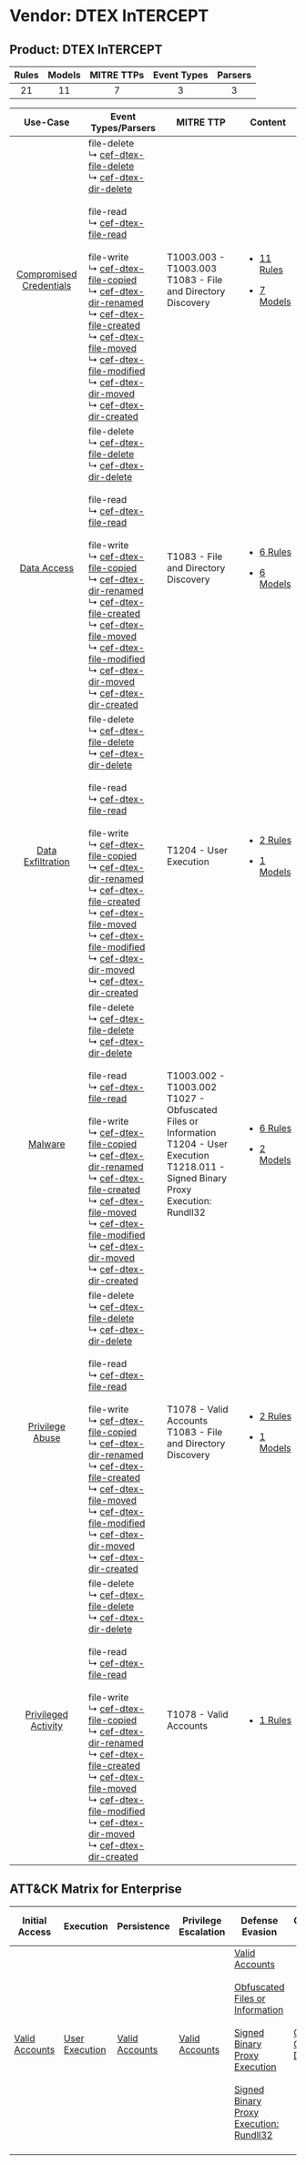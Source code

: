 Vendor: DTEX InTERCEPT
======================
Product: DTEX InTERCEPT
-----------------------
| Rules | Models | MITRE TTPs | Event Types | Parsers |
|:-----:|:------:|:----------:|:-----------:|:-------:|
|  21   |   11   |     7      |      3      |    3    |

|                                  Use-Case                                  | Event Types/Parsers                                                                                                                                                                                                                                                                                                                                                                                                                                                                                                                                                                                                                                                                                                                                                                                                                     | MITRE TTP                                                                                                                                             | Content                                                                                                                           |
|:--------------------------------------------------------------------------:| --------------------------------------------------------------------------------------------------------------------------------------------------------------------------------------------------------------------------------------------------------------------------------------------------------------------------------------------------------------------------------------------------------------------------------------------------------------------------------------------------------------------------------------------------------------------------------------------------------------------------------------------------------------------------------------------------------------------------------------------------------------------------------------------------------------------------------------- | ----------------------------------------------------------------------------------------------------------------------------------------------------- | --------------------------------------------------------------------------------------------------------------------------------- |
| [Compromised Credentials](../../../UseCases/uc_compromised_credentials.md) |  file-delete<br> ↳ [cef-dtex-file-delete](Parsers/parserContent_cef-dtex-file-delete.md)<br> ↳ [cef-dtex-dir-delete](Parsers/parserContent_cef-dtex-dir-delete.md)<br><br> file-read<br> ↳ [cef-dtex-file-read](Parsers/parserContent_cef-dtex-file-read.md)<br><br> file-write<br> ↳ [cef-dtex-file-copied](Parsers/parserContent_cef-dtex-file-copied.md)<br> ↳ [cef-dtex-dir-renamed](Parsers/parserContent_cef-dtex-dir-renamed.md)<br> ↳ [cef-dtex-file-created](Parsers/parserContent_cef-dtex-file-created.md)<br> ↳ [cef-dtex-file-moved](Parsers/parserContent_cef-dtex-file-moved.md)<br> ↳ [cef-dtex-file-modified](Parsers/parserContent_cef-dtex-file-modified.md)<br> ↳ [cef-dtex-dir-moved](Parsers/parserContent_cef-dtex-dir-moved.md)<br> ↳ [cef-dtex-dir-created](Parsers/parserContent_cef-dtex-dir-created.md)<br> | T1003.003 - T1003.003<br>T1083 - File and Directory Discovery<br>                                                                                     | [<ul><li>11 Rules</li></ul><ul><li>7 Models</li></ul>](Rules_Models/r_m_dtex_intercept_dtex_intercept_Compromised_Credentials.md) |
|             [Data Access](../../../UseCases/uc_data_access.md)             |  file-delete<br> ↳ [cef-dtex-file-delete](Parsers/parserContent_cef-dtex-file-delete.md)<br> ↳ [cef-dtex-dir-delete](Parsers/parserContent_cef-dtex-dir-delete.md)<br><br> file-read<br> ↳ [cef-dtex-file-read](Parsers/parserContent_cef-dtex-file-read.md)<br><br> file-write<br> ↳ [cef-dtex-file-copied](Parsers/parserContent_cef-dtex-file-copied.md)<br> ↳ [cef-dtex-dir-renamed](Parsers/parserContent_cef-dtex-dir-renamed.md)<br> ↳ [cef-dtex-file-created](Parsers/parserContent_cef-dtex-file-created.md)<br> ↳ [cef-dtex-file-moved](Parsers/parserContent_cef-dtex-file-moved.md)<br> ↳ [cef-dtex-file-modified](Parsers/parserContent_cef-dtex-file-modified.md)<br> ↳ [cef-dtex-dir-moved](Parsers/parserContent_cef-dtex-dir-moved.md)<br> ↳ [cef-dtex-dir-created](Parsers/parserContent_cef-dtex-dir-created.md)<br> | T1083 - File and Directory Discovery<br>                                                                                                              | [<ul><li>6 Rules</li></ul><ul><li>6 Models</li></ul>](Rules_Models/r_m_dtex_intercept_dtex_intercept_Data_Access.md)              |
|       [Data Exfiltration](../../../UseCases/uc_data_exfiltration.md)       |  file-delete<br> ↳ [cef-dtex-file-delete](Parsers/parserContent_cef-dtex-file-delete.md)<br> ↳ [cef-dtex-dir-delete](Parsers/parserContent_cef-dtex-dir-delete.md)<br><br> file-read<br> ↳ [cef-dtex-file-read](Parsers/parserContent_cef-dtex-file-read.md)<br><br> file-write<br> ↳ [cef-dtex-file-copied](Parsers/parserContent_cef-dtex-file-copied.md)<br> ↳ [cef-dtex-dir-renamed](Parsers/parserContent_cef-dtex-dir-renamed.md)<br> ↳ [cef-dtex-file-created](Parsers/parserContent_cef-dtex-file-created.md)<br> ↳ [cef-dtex-file-moved](Parsers/parserContent_cef-dtex-file-moved.md)<br> ↳ [cef-dtex-file-modified](Parsers/parserContent_cef-dtex-file-modified.md)<br> ↳ [cef-dtex-dir-moved](Parsers/parserContent_cef-dtex-dir-moved.md)<br> ↳ [cef-dtex-dir-created](Parsers/parserContent_cef-dtex-dir-created.md)<br> | T1204 - User Execution<br>                                                                                                                            | [<ul><li>2 Rules</li></ul><ul><li>1 Models</li></ul>](Rules_Models/r_m_dtex_intercept_dtex_intercept_Data_Exfiltration.md)        |
|                 [Malware](../../../UseCases/uc_malware.md)                 |  file-delete<br> ↳ [cef-dtex-file-delete](Parsers/parserContent_cef-dtex-file-delete.md)<br> ↳ [cef-dtex-dir-delete](Parsers/parserContent_cef-dtex-dir-delete.md)<br><br> file-read<br> ↳ [cef-dtex-file-read](Parsers/parserContent_cef-dtex-file-read.md)<br><br> file-write<br> ↳ [cef-dtex-file-copied](Parsers/parserContent_cef-dtex-file-copied.md)<br> ↳ [cef-dtex-dir-renamed](Parsers/parserContent_cef-dtex-dir-renamed.md)<br> ↳ [cef-dtex-file-created](Parsers/parserContent_cef-dtex-file-created.md)<br> ↳ [cef-dtex-file-moved](Parsers/parserContent_cef-dtex-file-moved.md)<br> ↳ [cef-dtex-file-modified](Parsers/parserContent_cef-dtex-file-modified.md)<br> ↳ [cef-dtex-dir-moved](Parsers/parserContent_cef-dtex-dir-moved.md)<br> ↳ [cef-dtex-dir-created](Parsers/parserContent_cef-dtex-dir-created.md)<br> | T1003.002 - T1003.002<br>T1027 - Obfuscated Files or Information<br>T1204 - User Execution<br>T1218.011 - Signed Binary Proxy Execution: Rundll32<br> | [<ul><li>6 Rules</li></ul><ul><li>2 Models</li></ul>](Rules_Models/r_m_dtex_intercept_dtex_intercept_Malware.md)                  |
|         [Privilege Abuse](../../../UseCases/uc_privilege_abuse.md)         |  file-delete<br> ↳ [cef-dtex-file-delete](Parsers/parserContent_cef-dtex-file-delete.md)<br> ↳ [cef-dtex-dir-delete](Parsers/parserContent_cef-dtex-dir-delete.md)<br><br> file-read<br> ↳ [cef-dtex-file-read](Parsers/parserContent_cef-dtex-file-read.md)<br><br> file-write<br> ↳ [cef-dtex-file-copied](Parsers/parserContent_cef-dtex-file-copied.md)<br> ↳ [cef-dtex-dir-renamed](Parsers/parserContent_cef-dtex-dir-renamed.md)<br> ↳ [cef-dtex-file-created](Parsers/parserContent_cef-dtex-file-created.md)<br> ↳ [cef-dtex-file-moved](Parsers/parserContent_cef-dtex-file-moved.md)<br> ↳ [cef-dtex-file-modified](Parsers/parserContent_cef-dtex-file-modified.md)<br> ↳ [cef-dtex-dir-moved](Parsers/parserContent_cef-dtex-dir-moved.md)<br> ↳ [cef-dtex-dir-created](Parsers/parserContent_cef-dtex-dir-created.md)<br> | T1078 - Valid Accounts<br>T1083 - File and Directory Discovery<br>                                                                                    | [<ul><li>2 Rules</li></ul><ul><li>1 Models</li></ul>](Rules_Models/r_m_dtex_intercept_dtex_intercept_Privilege_Abuse.md)          |
|     [Privileged Activity](../../../UseCases/uc_privileged_activity.md)     |  file-delete<br> ↳ [cef-dtex-file-delete](Parsers/parserContent_cef-dtex-file-delete.md)<br> ↳ [cef-dtex-dir-delete](Parsers/parserContent_cef-dtex-dir-delete.md)<br><br> file-read<br> ↳ [cef-dtex-file-read](Parsers/parserContent_cef-dtex-file-read.md)<br><br> file-write<br> ↳ [cef-dtex-file-copied](Parsers/parserContent_cef-dtex-file-copied.md)<br> ↳ [cef-dtex-dir-renamed](Parsers/parserContent_cef-dtex-dir-renamed.md)<br> ↳ [cef-dtex-file-created](Parsers/parserContent_cef-dtex-file-created.md)<br> ↳ [cef-dtex-file-moved](Parsers/parserContent_cef-dtex-file-moved.md)<br> ↳ [cef-dtex-file-modified](Parsers/parserContent_cef-dtex-file-modified.md)<br> ↳ [cef-dtex-dir-moved](Parsers/parserContent_cef-dtex-dir-moved.md)<br> ↳ [cef-dtex-dir-created](Parsers/parserContent_cef-dtex-dir-created.md)<br> | T1078 - Valid Accounts<br>                                                                                                                            | [<ul><li>1 Rules</li></ul>](Rules_Models/r_m_dtex_intercept_dtex_intercept_Privileged_Activity.md)                                |

ATT&CK Matrix for Enterprise
----------------------------
| Initial Access                                                      | Execution                                                           | Persistence                                                         | Privilege Escalation                                                | Defense Evasion                                                                                                                                                                                                                                                                                                                           | Credential Access                                                          | Discovery                                                                         | Lateral Movement | Collection | Command and Control | Exfiltration | Impact |
| ------------------------------------------------------------------- | ------------------------------------------------------------------- | ------------------------------------------------------------------- | ------------------------------------------------------------------- | ----------------------------------------------------------------------------------------------------------------------------------------------------------------------------------------------------------------------------------------------------------------------------------------------------------------------------------------- | -------------------------------------------------------------------------- | --------------------------------------------------------------------------------- | ---------------- | ---------- | ------------------- | ------------ | ------ |
| [Valid Accounts](https://attack.mitre.org/techniques/T1078)<br><br> | [User Execution](https://attack.mitre.org/techniques/T1204)<br><br> | [Valid Accounts](https://attack.mitre.org/techniques/T1078)<br><br> | [Valid Accounts](https://attack.mitre.org/techniques/T1078)<br><br> | [Valid Accounts](https://attack.mitre.org/techniques/T1078)<br><br>[Obfuscated Files or Information](https://attack.mitre.org/techniques/T1027)<br><br>[Signed Binary Proxy Execution](https://attack.mitre.org/techniques/T1218)<br><br>[Signed Binary Proxy Execution: Rundll32](https://attack.mitre.org/techniques/T1218/011)<br><br> | [OS Credential Dumping](https://attack.mitre.org/techniques/T1003)<br><br> | [File and Directory Discovery](https://attack.mitre.org/techniques/T1083)<br><br> |                  |            |                     |              |        |